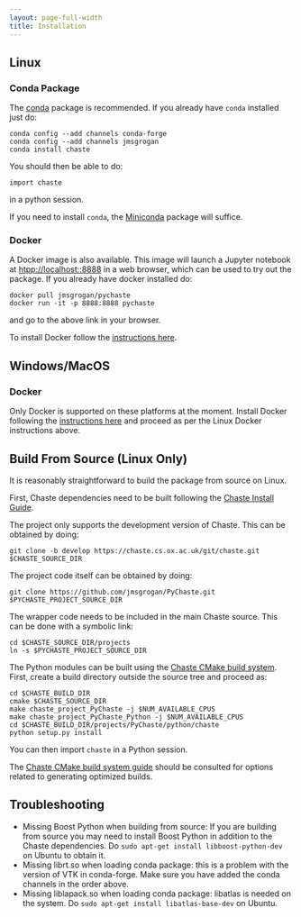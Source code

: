 ```yaml
---
layout: page-full-width
title: Installation
---
```


## Linux

### Conda Package

The [conda](https://www.continuum.io/downloads) package is recommended. If you already have `conda` installed just do:

    conda config --add channels conda-forge
    conda config --add channels jmsgrogan
    conda install chaste

You should then be able to do:

    import chaste

in a python session. 

If you need to install `conda`, the [Miniconda](http://conda.pydata.org/miniconda.html) package will suffice. 

### Docker

A Docker image is also available. This image will launch a Jupyter notebook at [htpp://localhost::8888](htpp://localhost::8888) in a web browser, which can be used to try out the package. If you already have docker installed do:

    docker pull jmsgrogan/pychaste
    docker run -it -p 8888:8888 pychaste

and go to the above link in your browser.

To install Docker follow the [instructions here](https://docs.docker.com/).

## Windows/MacOS

### Docker

Only Docker is supported on these platforms at the moment. Install Docker following the [instructions here](https://docs.docker.com/) and proceed as per the Linux Docker instructions above.


## Build From Source (Linux Only)

It is reasonably straightforward to build the package from source on Linux.

First, Chaste dependencies need to be built following the [Chaste Install Guide](https://chaste.cs.ox.ac.uk/trac/wiki/InstallGuides/InstallGuide). 

The project only supports the development version of Chaste. This can be obtained by doing:

    git clone -b develop https://chaste.cs.ox.ac.uk/git/chaste.git $CHASTE_SOURCE_DIR

The project code itself can be obtained by doing: 

    git clone https://github.com/jmsgrogan/PyChaste.git $PYCHASTE_PROJECT_SOURCE_DIR

The wrapper code needs to be included in the main Chaste source. This can be done with a symbolic link:

    cd $CHASTE_SOURCE_DIR/projects
    ln -s $PYCHASTE_PROJECT_SOURCE_DIR

The Python modules can be built using the [Chaste CMake build system](https://chaste.cs.ox.ac.uk/trac/wiki/ChasteGuides/CmakeBuildGuide). First, create a build directory outside the source tree and proceed as:

    cd $CHASTE_BUILD_DIR
    cmake $CHASTE_SOURCE_DIR
    make chaste_project_PyChaste -j $NUM_AVAILABLE_CPUS
    make chaste_project_PyChaste_Python -j $NUM_AVAILABLE_CPUS
    cd $CHASTE_BUILD_DIR/projects/PyChaste/python/chaste
    python setup.py install

You can then import `chaste` in a Python session.

The [Chaste CMake build system guide](https://chaste.cs.ox.ac.uk/trac/wiki/ChasteGuides/CmakeBuildGuide) should be consulted for options related to generating optimized builds.

## Troubleshooting

* Missing Boost Python when building from source: If you are building from source you may need to install Boost Python in addition to the Chaste dependencies. Do `sudo apt-get install libboost-python-dev` on Ubuntu to obtain it.
* Missing librt.so when loading conda package: this is a problem with the version of VTK in conda-forge. Make sure you have added the conda channels in the order above.
* Missing liblapack.so when loading conda package: libatlas is needed on the system. Do `sudo apt-get install libatlas-base-dev` on Ubuntu.

